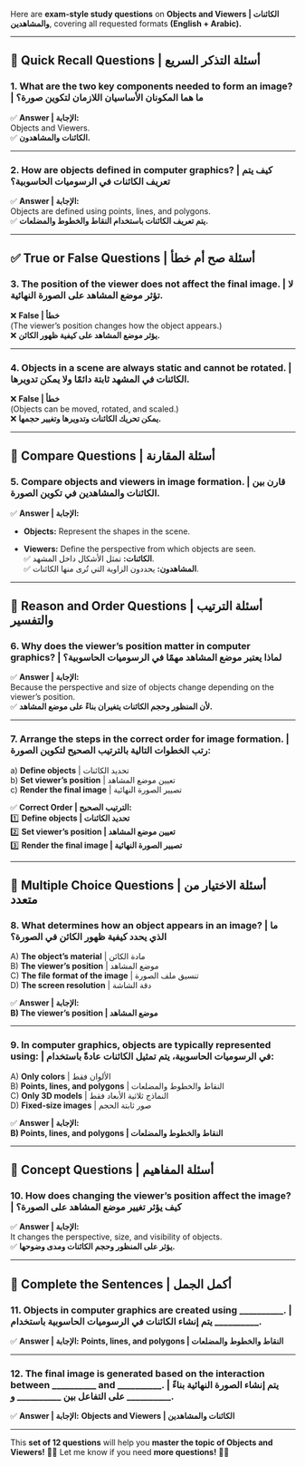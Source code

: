 Here are **exam-style study questions** on **Objects and Viewers | الكائنات والمشاهدين**, covering all requested formats **(English + Arabic).**

---

## **📌 Quick Recall Questions | أسئلة التذكر السريع**

### **1. What are the two key components needed to form an image? | ما هما المكونان الأساسيان اللازمان لتكوين صورة؟**

✅ **Answer | الإجابة:**  
Objects and Viewers.  
✅ **الكائنات والمشاهدون.**

---

### **2. How are objects defined in computer graphics? | كيف يتم تعريف الكائنات في الرسوميات الحاسوبية؟**

✅ **Answer | الإجابة:**  
Objects are defined using points, lines, and polygons.  
✅ **يتم تعريف الكائنات باستخدام النقاط والخطوط والمضلعات.**

---

## **✅ True or False Questions | أسئلة صح أم خطأ**

### **3. The position of the viewer does not affect the final image. | لا تؤثر موضع المشاهد على الصورة النهائية.**

❌ **False | خطأ**  
(The viewer’s position changes how the object appears.)  
❌ **يؤثر موضع المشاهد على كيفية ظهور الكائن.**

---

### **4. Objects in a scene are always static and cannot be rotated. | الكائنات في المشهد ثابتة دائمًا ولا يمكن تدويرها.**

❌ **False | خطأ**  
(Objects can be moved, rotated, and scaled.)  
❌ **يمكن تحريك الكائنات وتدويرها وتغيير حجمها.**

---

## **📌 Compare Questions | أسئلة المقارنة**

### **5. Compare objects and viewers in image formation. | قارن بين الكائنات والمشاهدين في تكوين الصورة.**

✅ **Answer | الإجابة:**

- **Objects:** Represent the shapes in the scene.
    
- **Viewers:** Define the perspective from which objects are seen.  
    ✅ **الكائنات:** تمثل الأشكال داخل المشهد.  
    ✅ **المشاهدون:** يحددون الزاوية التي تُرى منها الكائنات.
    

---

## **📌 Reason and Order Questions | أسئلة الترتيب والتفسير**

### **6. Why does the viewer’s position matter in computer graphics? | لماذا يعتبر موضع المشاهد مهمًا في الرسوميات الحاسوبية؟**

✅ **Answer | الإجابة:**  
Because the perspective and size of objects change depending on the viewer’s position.  
✅ **لأن المنظور وحجم الكائنات يتغيران بناءً على موضع المشاهد.**

---

### **7. Arrange the steps in the correct order for image formation. | رتب الخطوات التالية بالترتيب الصحيح لتكوين الصورة:**

a) **Define objects** | تحديد الكائنات  
b) **Set viewer’s position** | تعيين موضع المشاهد  
c) **Render the final image** | تصيير الصورة النهائية

✅ **Correct Order | الترتيب الصحيح:**  
1️⃣ **Define objects | تحديد الكائنات**  
2️⃣ **Set viewer’s position | تعيين موضع المشاهد**  
3️⃣ **Render the final image | تصيير الصورة النهائية**

---

## **📌 Multiple Choice Questions | أسئلة الاختيار من متعدد**

### **8. What determines how an object appears in an image? | ما الذي يحدد كيفية ظهور الكائن في الصورة؟**

A) **The object’s material** | مادة الكائن  
B) **The viewer’s position** | موضع المشاهد  
C) **The file format of the image** | تنسيق ملف الصورة  
D) **The screen resolution** | دقة الشاشة

✅ **Answer | الإجابة:**  
**B) The viewer’s position | موضع المشاهد**

---

### **9. In computer graphics, objects are typically represented using: | في الرسوميات الحاسوبية، يتم تمثيل الكائنات عادةً باستخدام:**

A) **Only colors** | الألوان فقط  
B) **Points, lines, and polygons** | النقاط والخطوط والمضلعات  
C) **Only 3D models** | النماذج ثلاثية الأبعاد فقط  
D) **Fixed-size images** | صور ثابتة الحجم

✅ **Answer | الإجابة:**  
**B) Points, lines, and polygons | النقاط والخطوط والمضلعات**

---

## **📌 Concept Questions | أسئلة المفاهيم**

### **10. How does changing the viewer’s position affect the image? | كيف يؤثر تغيير موضع المشاهد على الصورة؟**

✅ **Answer | الإجابة:**  
It changes the perspective, size, and visibility of objects.  
✅ **يؤثر على المنظور وحجم الكائنات ومدى وضوحها.**

---

## **📌 Complete the Sentences | أكمل الجمل**

### **11. Objects in computer graphics are created using __________. | يتم إنشاء الكائنات في الرسوميات الحاسوبية باستخدام __________.**

✅ **Answer | الإجابة:** **Points, lines, and polygons | النقاط والخطوط والمضلعات**

---

### **12. The final image is generated based on the interaction between __________ and __________. | يتم إنشاء الصورة النهائية بناءً على التفاعل بين __________ و __________.**

✅ **Answer | الإجابة:** **Objects and Viewers | الكائنات والمشاهدين**

---

This **set of 12 questions** will help you **master the topic of Objects and Viewers!** 🎨✨ Let me know if you need **more questions!** 🚀😃